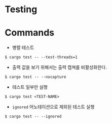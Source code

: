 # Testing

# Commands

* 병렬 테스트

```shell
$ cargo test -- --test-threads=1
```

* 출력 값을 보기 위해서는 출력 캡쳐를 비활성화한다.

```shell
$ cargo test -- --nocapture
```

* 테스트 일부만 실행

```shell
$ cargo test <TEST-NAME>
```

* `ignored` 어노테이션으로 제외된 테스트 실행

```shell
$ cargo test -- --ignored
```